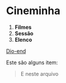# Cineminha

1. **Filmes**
2. **Sessão**
3. **Elenco**

[Dio-end](https://diovanepacheti.github.io/senac-graduacao-2019/)

Este são alguns item:
> E neste arquivo

